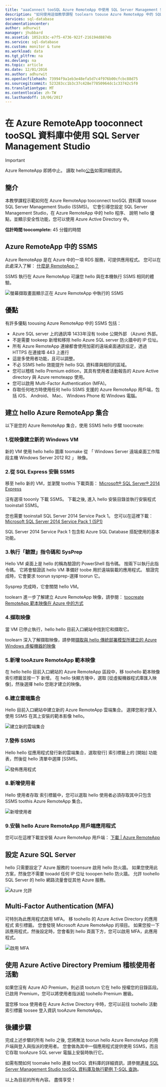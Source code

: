 ```yaml
---
title: "aaaConnect tooSQL Azure RemoteApp 中使用 SQL Server Management Studio 的資料庫 |Microsoft 文件"
description: "如何使用這個教學課程 toolearn toouse Azure RemoteApp 中的 SQL Server Management Studio 的安全性和連接 tooSQL 資料庫時的效能"
services: sql-database
documentationcenter: 
author: adhurwit
manager: jhubbard
ms.assetid: 1052c83c-e7f5-4736-922f-216194d8874b
ms.service: sql-database
ms.custom: monitor & tune
ms.workload: data
ms.tgt_pltfrm: na
ms.devlang: na
ms.topic: article
ms.date: 12/01/2016
ms.author: adhurwit
ms.openlocfilehash: 73994f9a1eb3e48efa5d7c4f976b00cfcbc88d75
ms.sourcegitcommit: 523283cc1b3c37c428e77850964dc1c33742c5f0
ms.translationtype: MT
ms.contentlocale: zh-TW
ms.lasthandoff: 10/06/2017
---
```

# <a name="use-sql-server-management-studio-in-azure-remoteapp-tooconnect-toosql-database"></a>在 Azure RemoteApp tooconnect tooSQL 資料庫中使用 SQL Server Management Studio

> [!IMPORTANT]
> Azure RemoteApp 即將中止。 讀取 hello[公告](https://go.microsoft.com/fwlink/?linkid=821148)如需詳細資訊。
>

## <a name="introduction"></a>簡介
本教學課程示範如何在 Azure RemoteApp tooconnect tooSQL 資料庫 toouse SQL Server Management Studio (SSMS)。 它會引導您設定 SQL Server Management Studio，在 Azure RemoteApp 中的 hello 程序、 說明 hello 優點，並顯示安全性功能，您可以使用 Azure Active Directory 中。

**估計時間 toocomplete:** 45 分鐘的時間

## <a name="ssms-in-azure-remoteapp"></a>Azure RemoteApp 中的 SSMS
Azure RemoteApp 是在 Azure 中的一項 RDS 服務，可提供應用程式。 您可以在此處深入了解： [什麼是 RemoteApp？](../remoteapp/remoteapp-whatis.md)

SSMS 執行在 Azure RemoteApp 可讓您 hello 與在本機執行 SSMS 相同的體驗。

![螢幕擷取畫面顯示正在 Azure RemoteApp 中執行的 SSMS][1]

## <a name="benefits"></a>優點
有許多優點 toousing Azure RemoteApp 中的 SSMS 包括：

* Azure SQL server 上的通訊埠 1433年沒有 toobe 公開外部 （Azure) 外部。
* 不是需要 tookeep 新增和移除 hello Azure SQL server 防火牆中的 IP 位址。
* 所有 Azure RemoteApp 連線都會使用加密的遠端桌面通訊協定，透過 HTTPS 在連接埠 443 上進行
* 這是多使用者功能，且可以調整。
* 不必 SSMS hello 效能提升 hello SQL 資料庫與相同的區域。
* 您可以稽核 hello Premium edition，其具有使用者活動報告的 Azure Active directory 與 Azure remoteapp 使用。
* 您可以啟用 Multi-Factor Authentication (MFA)。
* 存取任何地方時使用任何 hello SSMS 支援的 Azure RemoteApp 用戶端，包括 iOS、 Android、 Mac、 Windows Phone 和 Windows 電腦。

## <a name="create-hello-azure-remoteapp-collection"></a>建立 hello Azure RemoteApp 集合
以下是您的 Azure RemoteApp 集合，使用 SSMS hello 步驟 toocreate:

### <a name="1-create-a-new-windows-vm-from-image"></a>1.從映像建立新的 Windows VM
新的 VM 使用 hello hello 圖庫 toomake 從 「 Windows Server 遠端桌面工作階段主機 Windows Server 2012 R2 」 映像。

### <a name="2-install-ssms-from-sql-express"></a>2.從 SQL Express 安裝 SSMS
移至 hello 新的 VM，並瀏覽 toothis 下載頁面： [Microsoft® SQL Server® 2014 Express](https://www.microsoft.com/download/details.aspx?id=42299)

沒有選項 tooonly 下載 SSMS。 下載之後, 進入 hello 安裝目錄並執行安裝程式 tooinstall SSMS。

您也需要 tooinstall SQL Server 2014 Service Pack 1。 您可以在這裡下載：[Microsoft SQL Server 2014 Service Pack 1 (SP1)](https://www.microsoft.com/download/details.aspx?id=46694)

SQL Server 2014 Service Pack 1 包含和 Azure SQL Database 搭配使用的基本功能。

### <a name="3-run-validate-script-and-sysprep"></a>3.執行「驗證」指令碼和 SysPrep
Hello VM 桌面上是 hello 的稱為驗證的 PowerShell 指令碼。 按兩下以執行此指令碼。 它將會驗證該 hello VM 準備好 toobe 用於遠端裝載的應用程式。 驗證完成時，它會要求 toorun sysprep-選擇 toorun 它。

Sysprep 完成時，它會關閉 hello VM。

toolearn 進一步了解建立 Azure RemoteApp 映像，請參閱： [toocreate RemoteApp 範本映像在 Azure 中的方式](http://blogs.msdn.com/b/rds/archive/2015/03/17/how-to-create-a-remoteapp-template-image-in-azure.aspx)

### <a name="4-capture-image"></a>4.擷取映像
當 VM 已停止執行，hello hello 目前入口網站中找到它和擷取它。

toolearn 深入了解擷取映像，請參閱[擷取與 hello 傳統部署模型所建立的 Azure Windows 虛擬機器的映像](../virtual-machines/windows/classic/capture-image.md?toc=%2fazure%2fvirtual-machines%2fwindows%2fclassic%2ftoc.json)

### <a name="5-add-tooazure-remoteapp-template-images"></a>5.新增 tooAzure RemoteApp 範本映像
在 hello hello 目前入口網站的 Azure RemoteApp 區段中，移 toohello 範本映像 索引標籤並按一下 新增。 在 hello 快顯方塊中，選取 [從虛擬機器程式庫匯入映像]，然後選擇 hello 您剛才建立的映像。

### <a name="6-create-cloud-collection"></a>6.建立雲端集合
Hello 目前入口網站中建立新的 Azure RemoteApp 雲端集合。 選擇您剛才匯入使用 SSMS 在其上安裝的範本影像 hello。

![建立新的雲端集合][2]

### <a name="7-publish-ssms"></a>7.發佈 SSMS
Hello hello 從應用程式發行新的雲端集合，選取發行] 索引標籤上的 [開始] 功能表，然後從 hello 清單中選擇 [SSMS。

![發佈應用程式][5]

### <a name="8-add-users"></a>8.新增使用者
Hello 使用者存取 索引標籤中，您可以選取 hello 使用者必須存取其中只包含 SSMS toothis Azure RemoteApp 集合。

![新增使用者][6]

### <a name="9-install-hello-azure-remoteapp-client-application"></a>9.安裝 hello Azure RemoteApp 用戶端應用程式
您可以在這裡下載並安裝 Azure RemoteApp 用戶端： [下載 | Azure RemoteApp](https://www.remoteapp.windowsazure.com/en/clients.aspx)

## <a name="configure-azure-sql-server"></a>設定 Azure SQL Server
hello 只需要設定了 Azure 服務的 tooensure 啟用 hello 防火牆。 如果您使用此方案，然後您不需要 tooadd 任何 IP 位址 tooopen hello 防火牆。 允許 toohello SQL Server 的 hello 網路流量會從其他 Azure 服務。

![Azure 允許][4]

## <a name="multi-factor-authentication-mfa"></a>Multi-Factor Authentication (MFA)
可特別為此應用程式啟用 MFA。 移 toohello 的 Azure Active Directory 的應用程式 索引標籤。 您會發現 Microsoft Azure RemoteApp 的項目。 如果您按一下該應用程式，然後設定時，您會看到 hello 頁面下方，您可以啟用 MFA，此應用程式。

![啟用 MFA][3]

## <a name="audit-user-activity-with-azure-active-directory-premium"></a>使用 Azure Active Directory Premium 稽核使用者活動
如果您沒有 Azure AD Premium，則必須 tooturn 它在 hello 授權您的目錄區段。 已啟用 Premium，您可以將使用者指派給 toohello Premium 層級。

當您移 tooa 使用者在 Azure Active Directory 中時，您可以前往 toohello 活動索引標籤 toosee 登入資訊 tooAzure RemoteApp。

## <a name="next-steps"></a>後續步驟
完成上述步驟的所有 hello 之後, 您將無法 toorun hello Azure RemoteApp 的用戶端與登入與指派的使用者。 您會做為其中一個應用程式提供使用 SSMS，而且它存取 tooAzure SQL server 電腦上安裝時執行它。

如需有關如何 toomake hello 連接 tooSQL 資料庫的詳細資訊，請參閱[連接 SQL Server Management Studio tooSQL 資料庫及執行範例 T-SQL 查詢](sql-database-connect-query-ssms.md)。

以上為目前的所有內容。 盡情享受！

<!--Image references-->
[1]: ./media/sql-database-ssms-remoteapp/ssms.png
[2]: ./media/sql-database-ssms-remoteapp/newcloudcollection.png
[3]: ./media/sql-database-ssms-remoteapp/mfa.png
[4]: ./media/sql-database-ssms-remoteapp/allowazure.png
[5]: ./media/sql-database-ssms-remoteapp/publish.png
[6]: ./media/sql-database-ssms-remoteapp/user.png